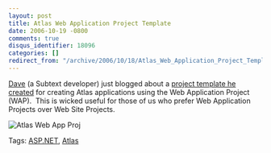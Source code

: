 ```yaml
---
layout: post
title: Atlas Web Application Project Template
date: 2006-10-19 -0800
comments: true
disqus_identifier: 18096
categories: []
redirect_from: "/archive/2006/10/18/Atlas_Web_Application_Project_Template.aspx/"
---
```


[Dave](http://blog.davestechshop.net/ "Dave's Tech Shop") (a Subtext
developer) just blogged about a [project template he
created](http://blog.davestechshop.net/archive/2006/10/18/AtlasWebApplicationProjectTemplate.aspx "Web Application Project for Atlas")
for creating Atlas applications using the Web Application Project
(WAP).  This is wicked useful for those of us who prefer Web Application
Projects over Web Site Projects.

![Atlas Web App
Proj](http://haacked.com/images/haacked_com/WindowsLiveWriter/AtlasWebApplicationProjectTemplate_841F/VisualStudioNewProjectAtlas%5B4%5D.png)

Tags: [ASP.NET](http://technorati.com/tags/ASP.NET),
[Atlas](http://technorati.com/tags/Atlas)

